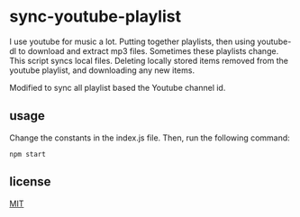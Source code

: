 # sync-youtube-playlist

I use youtube for music a lot. Putting together playlists, then using youtube-dl to download and extract mp3 files.
Sometimes these playlists change. This script syncs local files. Deleting locally stored items removed from the youtube playlist, and downloading any new items.

Modified to sync all playlist based the Youtube channel id.

## usage

Change the constants in the index.js file. Then, run the following command:

`npm start`

## license
[MIT](/LICENSE)


